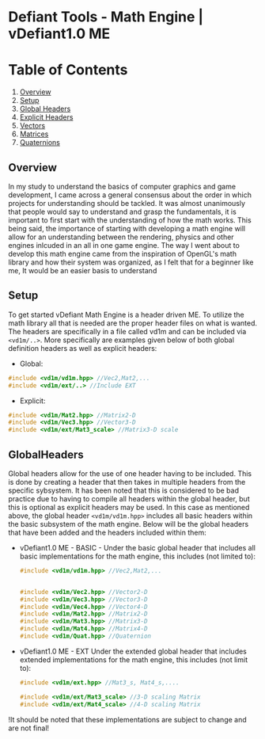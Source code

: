 # Defiant Tools - Math Engine | vDefiant1.0 ME

# Table of Contents
1. [Overview](#Overview)
2. [Setup](#Setup)
3. [Global Headers](#GlobalHeaders)
4. [Explicit Headers]()
5. [Vectors]()
6. [Matrices]()
7. [Quaternions]()

## Overview
In my study to understand the basics of computer graphics and game development, I came across a general consensus about the order in which projects for understanding should be tackled. It was almost unanimously that people would say to understand and grasp the fundamentals, it is important to first start with the understanding of how the math works. This being said, the importance of starting with developing a math engine will allow for an understanding between the rendering, physics and other engines inlcuded in an all in one game engine. The way I went about to develop this math engine came from the inspiration of OpenGL's math library and how their system was organized, as I felt that for a beginner like me, It would be an easier basis to understand

## Setup
To get started vDefiant Math Engine is a header driven ME. To utilize the math library all that is needed are the proper header files on what is wanted. The headers are specifically in a file called vd1m and can be included via ```<vd1m/..>```. More specifically are examples given below of both global definition headers as well as explicit headers:

- Global:
```cpp
#include <vd1m/vd1m.hpp> //Vec2,Mat2,...
#include <vd1m/ext/..> //Include EXT
```
- Explicit:
```cpp
#include <vd1m/Mat2.hpp> //Matrix2-D
#include <vd1m/Vec3.hpp> //Vector3-D
#include <vd1m/ext/Mat3_scale> //Matrix3-D scale
```

## GlobalHeaders
Global headers allow for the use of one header having to be included. This is done by creating a header that then takes in multiple headers from the specific sybsystem. It has been noted that this is considered to be bad practice due to having to compile all headers within the global header, but this is optional as explicit headers may be used. In this case as mentioned above, the global header ```<vd1m/vd1m.hpp>``` includes all basic headers within the basic subsystem of the math engine. Below will be the global headers that have been added and the headers included within them:

- vDefiant1.0 ME - BASIC - 
    Under the basic global header that includes all basic implementations for the math engine, this includes (not limited to):
    ```cpp
    #include <vd1m/vd1m.hpp> //Vec2,Mat2,...
    
    
    #include <vd1m/Vec2.hpp> //Vector2-D
    #include <vd1m/Vec3.hpp> //Vector3-D
    #include <vd1m/Vec4.hpp> //Vector4-D
    #include <vd1m/Mat2.hpp> //Matrix2-D
    #include <vd1m/Mat3.hpp> //Matrix3-D
    #include <vd1m/Mat4.hpp> //Matrix4-D
    #include <vd1m/Quat.hpp> //Quaternion
    ```
- vDefiant1.0 ME - EXT
    Under the extended global header that includes extended implementations for the math engine, this includes (not limit to):
    ```cpp
    #include <vd1m/ext.hpp> //Mat3_s, Mat4_s,....
    
    #include <vd1m/ext/Mat3_scale> //3-D scaling Matrix
    #include <vd1m/ext/Mat4_scale> //4-D scaling Matrix
    ```

!It should be noted that these implementations are subject to change and are not final!


